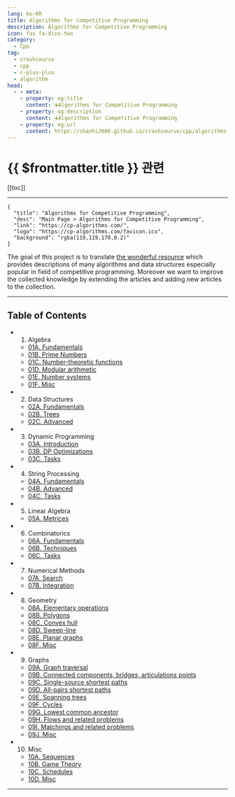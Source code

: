 ```yaml
---
lang: ko-KR
title: Algorithms for Competitive Programming
description: Algorithms for Competitive Programming
icon: fas fa-dice-two
category:
  - Cpp
tag: 
  - crashcourse
  - cpp
  - c-plus-plus
  - algorithm
head:
  - - meta:
    - property: og:title
      content: ➕Algorithms for Competitive Programming
    - property: og:description
      content: ➕Algorithms for Competitive Programming
    - property: og:url
      content: https://chanhi2000.github.io/crashcourse/cpp/algorithms-for-competitive-programming/
---
```


# {{ $frontmatter.title }} 관련

[[toc]]

---

```component VPCard
{
  "title": "Algorithms for Competitive Programming",
  "desc": "Main Page > Algorithms for Competitive Programming",
  "link": "https://cp-algorithms.com/",
  "logo": "https://cp-algorithms.com/favicon.ico",
  "background": "rgba(119,119,170,0.2)"
}
```

The goal of this project is to translate [the wonderful resource](https://e-maxx.ru/algo) which provides descriptions of many algorithms and data structures especially popular in field of competitive programming. Moreover we want to improve the collected knowledge by extending the articles and adding new articles to the collection.

---

## Table of Contents

- 01. Algebra
  - [01A. Fundamentals](01-algebra/01A.md)
  - [01B. Prime Numbers](01-algebra/01B.md)
  - [01C. Number-theoretic functions](01-algebra/01C.md)
  - [01D. Modular arithmetic](01-algebra/01D.md)
  - [01E. Number systems](01-algebra/01E.md)
  - [01F. Misc](01-algebra/01F.md)
- 02. Data Structures
  - [02A. Fundamentals](02-data-structures/02A.md)
  - [02B. Trees](02-data-structures/02B.md)
  - [02C. Advanced](02-data-structures/02C.md)
- 03. Dynamic Programming
  - [03A. Introduction](03-dynamic-programming/03A.md)
  - [03B. DP Optimizations](03-dynamic-programming/03B.md)
  - [03C. Tasks](03-dynamic-programming/03C.md)
- 04. String Processing
  - [04A. Fundamentals](04-string-processing/04A.md)
  - [04B. Advanced](04-string-processing/04B.md)
  - [04C. Tasks](04-string-processing/04C.md)
- 05. Linear Algebra
  - [05A. Metrices](05-linear-algebra/05A.md)
- 06. Combinatorics
  - [06A. Fundamentals](06-combinatorics/06A.md)
  - [06B. Techniques](06-combinatorics/06B.md)
  - [06C. Tasks](06-combinatorics/06C.md)
- 07. Numerical Methods
  - [07A. Search](07-numerical-methods/07A.md)
  - [07B. Integration](07-numerical-methods/07B.md)
- 08. Geometry
  - [08A. Elementary operations](08-geometry/08A.md)
  - [08B. Polygons](08-geometry/08B.md)
  - [08C. Convex hull](08-geometry/08C.md)
  - [08D. Sweep-line](08-geometry/08D.md)
  - [08E. Planar graphs](08-geometry/08E.md)
  - [08F. Misc](08-geometry/08F.md)
- 09. Graphs
  - [09A. Graph traversal](09-graphs/09A.md)
  - [09B. Connected components, bridges, articulations points](09-graphs/09B.md)
  - [09C. Single-source shortest paths](09-graphs/09C.md)
  - [09D. All-pairs shortest paths](09-graphs/09D.md)
  - [09E. Spanning trees](09-graphs/09E.md)
  - [09F. Cycles](09-graphs/09F.md)
  - [09G. Lowest common ancestor](09-graphs/09G.md)
  - [09H. Flows and related problems](09-graphs/09H.md)
  - [09I. Matchings and related problems](09-graphs/09I.md)
  - [09J. Misc](09-graphs/09J.md)
- 10. Misc
  - [10A. Sequences](10-misc/10A.md)
  - [10B. Game Theory](10-misc/10B.md)
  - [10C. Schedules](10-misc/10C.md)
  - [10D. Misc](10-misc/10D.md)

---

<TagLinks />